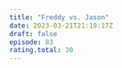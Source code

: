 ```yaml
---
title: "Freddy vs. Jason"
date: 2023-03-21T21:19:17Z
draft: false
episode: 83
rating.total: 30
---
```


